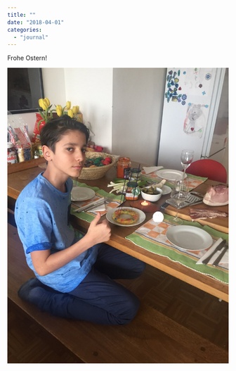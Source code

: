 ```yaml
---
title: ""
date: "2018-04-01"
categories: 
  - "journal"
---
```


Frohe Ostern!

![](images/4e91cba8d3.jpg)
